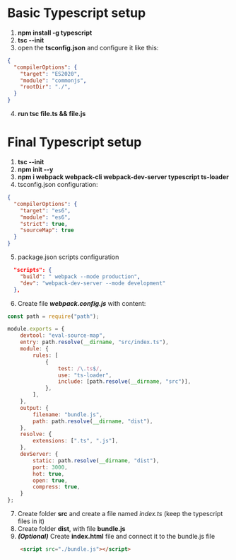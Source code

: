 # Basic Typescript setup

1. **npm install -g typescript**
2. **tsc --init**
3. open the **tsconfig.json** and configure it like this:
```json
{
  "compilerOptions": {
    "target": "ES2020",
    "module": "commonjs",
    "rootDir": "./",  
  }
}
```
4. **run tsc file.ts && file.js**


# Final Typescript setup

1. **tsc --init**
2. **npm init --y**
3. **npm i webpack webpack-cli webpack-dev-server typescript ts-loader**
4. tsconfig.json configuration:
```json
{
  "compilerOptions": {
    "target": "es6",
    "module": "es6",
    "strict": true,
    "sourceMap": true
  }
}
```
5. package.json scripts configuration
```json
  "scripts": {
    "build": " webpack --mode production",
    "dev": "webpack-dev-server --mode development"
  },
```
6. Create file ***webpack.config.js*** with content:
```javascript
const path = require("path");

module.exports = {
    devtool: "eval-source-map",
    entry: path.resolve(__dirname, "src/index.ts"),
    module: {
        rules: [
            {
                test: /\.ts$/,
                use: "ts-loader",
                include: [path.resolve(__dirname, "src")],
            },
        ],
    },
    output: {
        filename: "bundle.js",
        path: path.resolve(__dirname, "dist"),
    },
    resolve: {
        extensions: [".ts", ".js"],
    },
    devServer: {
        static: path.resolve(__dirname, "dist"),
        port: 3000,
        hot: true,
        open: true,
        compress: true,
    }
};
```
7. Create folder **src** and create a file named *index.ts* (keep the typescript files in it)
8. Create folder **dist**, with file **bundle.js**
9. ***(Optional)*** Create **index.html** file and connect it to the bundle.js file
```html
    <script src="./bundle.js"></script>
```

